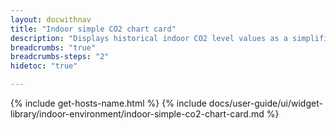 ```yaml
---
layout: docwithnav
title: "Indoor simple CO2 chart card"
description: "Displays historical indoor CO2 level values as a simplified chart. Optionally may display the corresponding latest indoor CO2 level value."
breadcrumbs: "true"
breadcrumbs-steps: "2"
hidetoc: "true"

---
```

{% include get-hosts-name.html %}
{% include docs/user-guide/ui/widget-library/indoor-environment/indoor-simple-co2-chart-card.md %}
